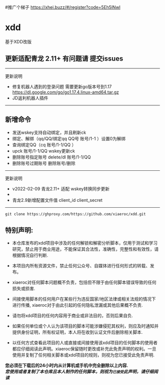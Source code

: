 #推广个梯子
https://xhei.buzz/#/register?code=5Eh5lNwl

# xdd
基于XDD改版
## 更新适配青龙 2.11+ 有问题请 提交issues
--- 
更新说明
* 修复机器人遇到的登录问题 需要更新go版本号到1.17
https://dl.google.com/go/go1.17.4.linux-amd64.tar.gz
* JD返利机器人插件
---
## 新增命令
* 发送wskey支持自动绑定，并且刷新ck
* 绑定、解绑（qq/QQ/绑定qq QQ号 账号/1-1 ）设置0为解绑
* 查询绑定QQ（cq 账号/1-1/QQ ）
* upck 账号/1-1/QQ wskey更新ck
* 删除账号指定账号 delete/dl 账号/1-1/QQ
* 删除账号过期账号 删除账号/删除
--- 

更新说明
* v2022-02-09 青龙2.11+ 适配 wskey转换同步更新
* 
* 青龙2.9新增配置文件值 client_id client_secret
---
    git clone https://ghproxy.com/https://github.com/xiaeroc/xdd.git

## 特别声明: 

* 本仓库发布的xdd项目中涉及的任何解锁和解密分析脚本，仅用于测试和学习研究，禁止用于商业用途，不能保证其合法性，准确性，完整性和有效性，请根据情况自行判断.

* 本项目内所有资源文件，禁止任何公众号、自媒体进行任何形式的转载、发布。

* xiaeroc对任何脚本问题概不负责，包括但不限于由任何脚本错误导致的任何损失或损害.

* 间接使用脚本的任何用户在某些行为违反国家/地区法律或相关法规的情况下进行传播, xiaeroc对于由此引起的任何隐私泄漏或其他后果概不负责.

* 请勿将xdd项目的任何内容用于商业或非法目的，否则后果自负.

* 如果任何单位或个人认为该项目的脚本可能涉嫌侵犯其权利，则应及时通知并提供身份证明，所有权证明，本人将在收到认证文件后删除相关脚本.

* 以任何方式查看此项目的人或直接或间接使用该xdd项目的任何脚本的使用者都应仔细阅读此声明。xiaeroc保留随时更改或补充此免责声明的权利。一旦使用并复制了任何相关脚本或xdd项目的规则，则视为您已接受此免责声明.

**您必须在下载后的24小时内从计算机或手机中完全删除以上内容.**  </br>
***您使用或者复制了本仓库且本人制作的任何脚本，则视为`已接受`此声明，请仔细阅读*** 
